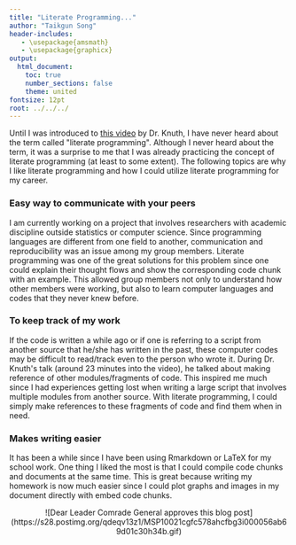 ```yaml
---
title: "Literate Programming..."
author: "Taikgun Song"
header-includes:
   - \usepackage{amsmath}
   - \usepackage{graphicx}
output:
  html_document:
    toc: true
    number_sections: false
    theme: united
fontsize: 12pt
root: ../../../
---
```


Until I was introduced to [this video](https://channel9.msdn.com/Events/useR-international-R-User-conference/useR2016/Literate-Programming) by Dr. Knuth, I have never heard about the term called "literate programming".  Although I never heard about the term, it was a surprise to me that I was already practicing the concept of literate programming (at least to some extent). The following topics are why I like literate programming and how I could utilize literate programming for my career.

### Easy way to communicate with your peers
I am currently working on a project that involves researchers with academic discipline outside statistics or computer science. Since programming languages are different from one field to another, communication and reproducibility was an issue among my group members. Literate programming was one of the great solutions for this problem since one could explain their thought flows and show the corresponding code chunk with an example. This allowed group members not only to understand how other members were working, but also to learn computer languages and codes that they never knew before. 

### To keep track of my work
If the code is written a while ago or if one is referring to a script from another source that he/she has written in the past, these computer codes may be difficult to read/track even to the person who wrote it. During Dr. Knuth's talk (around 23 minutes into the video), he talked about making reference of other modules/fragments of code. This inspired me much since I had experiences getting lost when writing a large script that involves multiple modules from another source. With literate programming, I could simply make references to these fragments of code and find them when in need.

### Makes writing easier
It has been a while since I have been using Rmarkdown or LaTeX for my school work. One thing I liked the most is that I could compile code chunks and documents at the same time. This is great because writing my homework is now much easier since I could plot graphs and images in my document directly with embed code chunks.

<center>
![Dear Leader Comrade General approves this blog post](https://s28.postimg.org/qdeqv13z1/MSP10021cgfc578ahcfbg3i000056ab69d01c30h34b.gif)

</center>
